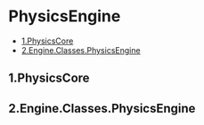 # PhysicsEngine
- [1.PhysicsCore](#1PhysicsCore)
- [2.Engine.Classes.PhysicsEngine](#2Engine.Classes.PhysicsEngine)
## 1.PhysicsCore

## 2.Engine.Classes.PhysicsEngine
